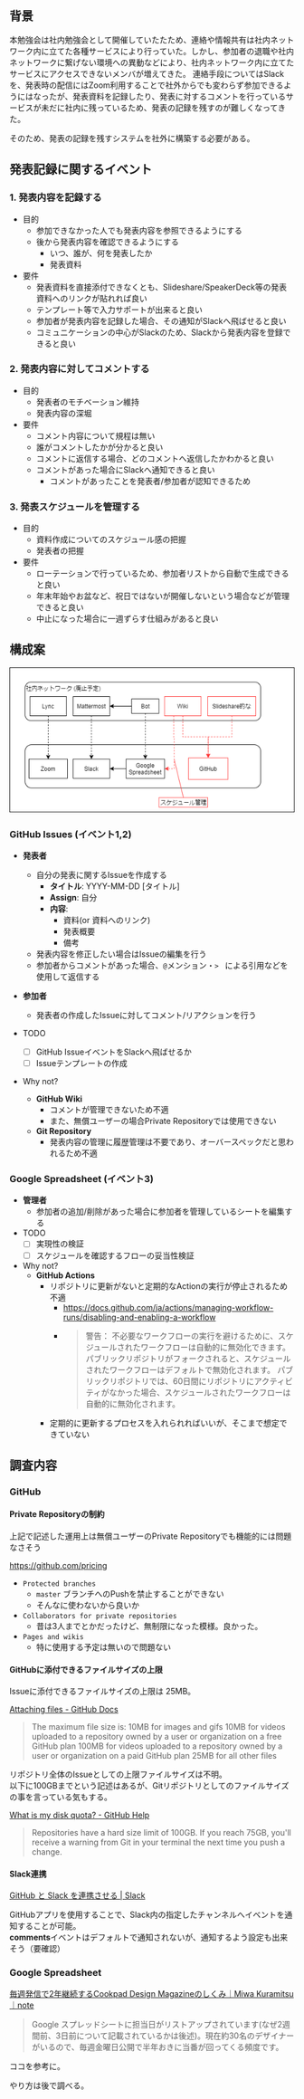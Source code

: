 ## 背景

本勉強会は社内勉強会として開催していたたため、連絡や情報共有は社内ネットワーク内に立てた各種サービスにより行っていた。しかし、参加者の退職や社内ネットワークに繋げない環境への異動などにより、社内ネットワーク内に立てたサービスにアクセスできないメンバが増えてきた。
連絡手段についてはSlackを、発表時の配信にはZoom利用することで社外からでも変わらず参加できるようにはなったが、発表資料を記録したり、発表に対するコメントを行っているサービスが未だに社内に残っているため、発表の記録を残すのが難しくなってきた。

そのため、発表の記録を残すシステムを社外に構築する必要がある。

## 発表記録に関するイベント

### 1. 発表内容を記録する

* 目的
  * 参加できなかった人でも発表内容を参照できるようにする
  * 後から発表内容を確認できるようにする
    * いつ、誰が、何を発表したか
    * 発表資料
* 要件
  * 発表資料を直接添付できなくとも、Slideshare/SpeakerDeck等の発表資料へのリンクが貼れれば良い
  * テンプレート等で入力サポートが出来ると良い
  * 参加者が発表内容を記録した場合、その通知がSlackへ飛ばせると良い
  * コミュニケーションの中心がSlackのため、Slackから発表内容を登録できると良い

### 2. 発表内容に対してコメントする

* 目的
  * 発表者のモチベーション維持
  * 発表内容の深堀
* 要件
  * コメント内容について規程は無い
  * 誰がコメントしたかが分かると良い
  * コメントに返信する場合、どのコメントへ返信したかわかると良い
  * コメントがあった場合にSlackへ通知できると良い
    * コメントがあったことを発表者/参加者が認知できるため

### 3. 発表スケジュールを管理する

* 目的
  * 資料作成についてのスケジュール感の把握
  * 発表者の把握
* 要件
  * ローテーションで行っているため、参加者リストから自動で生成できると良い
  * 年末年始やお盆など、祝日ではないが開催しないという場合などが管理できると良い
  * 中止になった場合に一週ずらす仕組みがあると良い

## 構成案

![Overview](./overview.dio.png)

### GitHub Issues (イベント1,2)

* **発表者**
  * 自分の発表に関するIssueを作成する
    * **タイトル**: YYYY-MM-DD [タイトル]
    * **Assign**: 自分
    * **内容**:
      * 資料(or 資料へのリンク)
      * 発表概要
      * 備考
  * 発表内容を修正したい場合はIssueの編集を行う
  * 参加者からコメントがあった場合、`@`メンション・`> ` による引用などを使用して返信する 
* **参加者**
  * 発表者の作成したIssueに対してコメント/リアクションを行う

* TODO
  - [ ] GitHub IssueイベントをSlackへ飛ばせるか
  - [ ] Issueテンプレートの作成

* Why not?
  * **GitHub Wiki**
    * コメントが管理できないため不適
    * また、無償ユーザーの場合Private Repositoryでは使用できない
  * **Git Repository**
    * 発表内容の管理に履歴管理は不要であり、オーバースペックだと思われるため不適

### Google Spreadsheet (イベント3)

* **管理者**
  * 参加者の追加/削除があった場合に参加者を管理しているシートを編集する
* TODO
  - [ ] 実現性の検証
  - [ ] スケジュールを確認するフローの妥当性検証

* Why not?
  * **GitHub Actions**
    * リポジトリに更新がないと定期的なActionの実行が停止されるため不適
      * https://docs.github.com/ja/actions/managing-workflow-runs/disabling-and-enabling-a-workflow
      * > 警告： 不必要なワークフローの実行を避けるために、スケジュールされたワークフローは自動的に無効化できます。 パブリックリポジトリがフォークされると、スケジュールされたワークフローはデフォルトで無効化されます。 パブリックリポジトリでは、60日間にリポジトリにアクティビティがなかった場合、スケジュールされたワークフローは自動的に無効化されます。
    * 定期的に更新するプロセスを入れられればいいが、そこまで想定できていない

## 調査内容

### GitHub

####  Private Repositoryの制約
上記で記述した運用上は無償ユーザーのPrivate Repositoryでも機能的には問題なさそう

https://github.com/pricing
* `Protected branches`
  * `master` ブランチへのPushを禁止することができない
  * そんなに使わないから良いか
* `Collaborators for private repositories`
  * 昔は3人までとかだったけど、無制限になった模様。良かった。
* `Pages and wikis`
  * 特に使用する予定は無いので問題ない

#### GitHubに添付できるファイルサイズの上限

Issueに添付できるファイルサイズの上限は 25MB。

[Attaching files \- GitHub Docs](https://docs.github.com/ja/github/writing-on-github/working-with-advanced-formatting/attaching-files)
> The maximum file size is:
>   10MB for images and gifs
>   10MB for videos uploaded to a repository owned by a user or organization on a free GitHub plan
>   100MB for videos uploaded to a repository owned by a user or organization on a paid GitHub plan
>   25MB for all other files

リポジトリ全体のIssueとしての上限ファイルサイズは不明。  
以下に100GBまでという記述はあるが、Gitリポジトリとしてのファイルサイズの事を言っている気もする。

[What is my disk quota? \- GitHub Help](https://web.archive.org/web/20200521202931/https://help.github.com/en/github/managing-large-files/what-is-my-disk-quota)
> Repositories have a hard size limit of 100GB. If you reach 75GB, you'll receive a warning from Git in your terminal the next time you push a change. 

#### Slack連携
[GitHub と Slack を連携させる \| Slack](https://slack.com/intl/ja-jp/help/articles/232289568-GitHub-%E3%81%A8-Slack-%E3%82%92%E9%80%A3%E6%90%BA%E3%81%95%E3%81%9B%E3%82%8B#slack-%E7%94%A8-github-%E3%82%A2%E3%83%97%E3%83%AA-1)

GitHubアプリを使用することで、Slack内の指定したチャンネルへイベントを通知することが可能。  
**comments**イベントはデフォルトで通知されないが、通知するよう設定も出来そう（要確認）

### Google Spreadsheet

[毎週発信で2年継続するCookpad Design Magazineのしくみ｜Miwa Kuramitsu｜note](https://note.com/hebereke/n/n747ac256733a)
> Google スプレッドシートに担当日がリストアップされています(なぜ2週間前、3日前について記載されているかは後述)。現在約30名のデザイナーがいるので、毎週金曜日公開で半年おきに当番が回ってくる頻度です。

ココを参考に。

やり方は後で調べる。